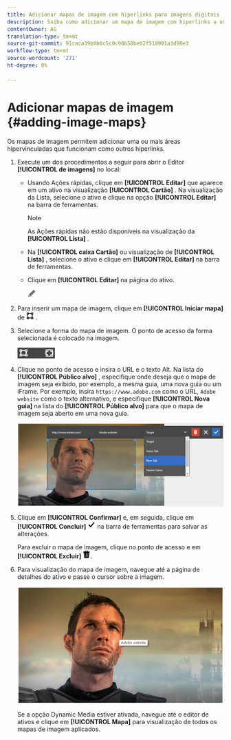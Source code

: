 ```yaml
---
title: Adicionar mapas de imagem com hiperlinks para imagens digitais
description: Saiba como adicionar um mapa de imagem com hiperlinks a uma imagem.
contentOwner: AG
translation-type: tm+mt
source-git-commit: 91caca39b0b6c5c0c98b58be02f518901a3d90e3
workflow-type: tm+mt
source-wordcount: '271'
ht-degree: 0%

---
```



# Adicionar mapas de imagem {#adding-image-maps}

Os mapas de imagem permitem adicionar uma ou mais áreas hipervinculadas que funcionam como outros hiperlinks.

1. Execute um dos procedimentos a seguir para abrir o Editor **[!UICONTROL de imagens]** no local:

   * Usando Ações rápidas, clique em **[!UICONTROL Editar]** que aparece em um ativo na visualização **[!UICONTROL Cartão]** . Na visualização da Lista, selecione o ativo e clique na opção **[!UICONTROL Editar]** na barra de ferramentas.

      >[!NOTE]
      >
      >As Ações rápidas não estão disponíveis na visualização da **[!UICONTROL Lista]** .

   * Na **[!UICONTROL caixa Cartão]** ou visualização de **[!UICONTROL Lista]** , selecione o ativo e clique em **[!UICONTROL Editar]** na barra de ferramentas.
   * Clique em **[!UICONTROL Editar]** na página do ativo.

      ![opção de edição](assets/do-not-localize/edit_icon.png)

1. Para inserir um mapa de imagem, clique em **[!UICONTROL Iniciar mapa]** de ![imagem da barra de ferramentas](assets/do-not-localize/image-map-icon.png) .
1. Selecione a forma do mapa de imagem. O ponto de acesso da forma selecionada é colocado na imagem.

   ![chlimage_1-422](assets/chlimage_1-422.png)

1. Clique no ponto de acesso e insira o URL e o texto Alt. Na lista do **[!UICONTROL Público alvo]** , especifique onde deseja que o mapa de imagem seja exibido, por exemplo, a mesma guia, uma nova guia ou um iFrame. Por exemplo, insira `https://www.adobe.com` como o URL, `Adobe website` como o texto alternativo, e especifique **[!UICONTROL Nova guia]** na lista do **[!UICONTROL Público alvo]** para que o mapa de imagem seja aberto em uma nova guia.

   ![chlimage_1-423](assets/chlimage_1-423.png)

1. Clique em **[!UICONTROL Confirmar]** e, em seguida, clique em **[!UICONTROL Concluir]** ![selecione a seleção concluída](assets/do-not-localize/check-ok-done-icon.png) na barra de ferramentas para salvar as alterações.

   Para excluir o mapa de imagem, clique no ponto de acesso e em **[!UICONTROL Excluir]** ![excluir](assets/do-not-localize/delete-solid-line.png).

1. Para visualização do mapa de imagem, navegue até a página de detalhes do ativo e passe o cursor sobre a imagem.

   ![chlimage_1-426](assets/chlimage_1-426.png)

   Se a opção Dynamic Media estiver ativada, navegue até o editor de ativos e clique em **[!UICONTROL Mapa]** para visualização de todos os mapas de imagem aplicados.

